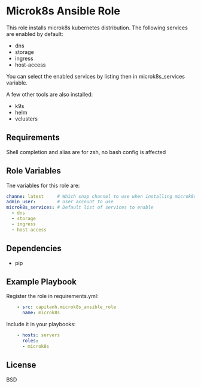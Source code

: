 Microk8s Ansible Role
==================
This role installs microk8s kubernetes distribution. The following services are enabled by default:
* dns
* storage
* ingress
* host-access

You can select the enabled services by listing then in microk8s_services variable.

A few other tools are also installed:
* k9s
* helm
* vclusters

Requirements
------------
Shell completion and alias are for zsh, no bash config is affected

Role Variables
--------------
Tne variables for this role are:
```yaml
channe: latest     # Which snap channel to use when installing microk8s, defaults to latest
admin_user:        # User account to use
microk8s_services: # Default list of services to enable
  - dns
  - storage
  - ingress
  - host-access
```

Dependencies
------------
* pip

Example Playbook
----------------
Register the role in requirements.yml:
```yaml
    - src: capitanh.microk8s_ansible_role
      name: microk8s
```
Include it in your playbooks:
```yaml
    - hosts: servers
      roles:
      - microk8s
```
License
-------
BSD
